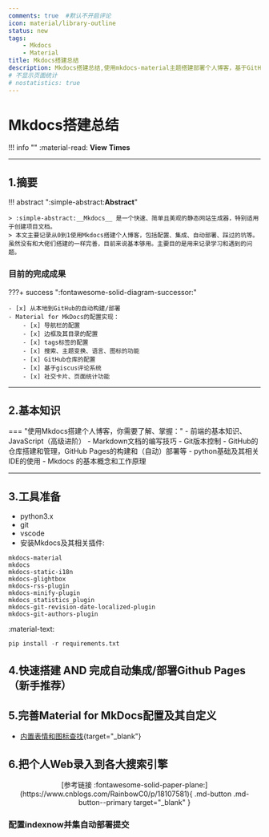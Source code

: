 ```yaml
---
comments: true  #默认不开启评论
icon: material/library-outline
status: new
tags:
    - Mkdocs
    - Material
title: Mkdocs搭建总结
description: Mkdocs搭建总结,使用mkdocs-material主题搭建部署个人博客，基于GitHub pages
# 不显示页面统计
# nostatistics: true
---
```


# Mkdocs搭建总结

!!! info  ""
    :material-read: __View__ <span id="busuanzi_value_page_pv"></span> __Times__

---
<!-- {{ git_page_authors }} -->

## 1.摘要

!!! abstract ":simple-abstract:__Abstract__"

    > :simple-abstract:__Mkdocs__ 是一个快速、简单且美观的静态网站生成器，特别适用于创建项目文档。  
    > 本文主要记录从0到1使用Mkdocs搭建个人博客，包括配置、集成、自动部署、踩过的坑等。虽然没有和大佬们搭建的一样完善，目前来说基本够用。主要目的是用来记录学习和遇到的问题。

### 目前的完成成果

???+ success ":fontawesome-solid-diagram-successor:"

    - [x] 从本地到GitHub的自动构建/部署
    - Material for MkDocs的配置实现：
        - [x] 导航栏的配置
        - [x] 边框及其目录的配置
        - [x] tags标签的配置
        - [x] 搜索、主题变换、语言、图标的功能
        - [x] GitHub仓库的配置
        - [x] 基于giscus评论系统
        - [x] 社交卡片、页面统计功能
---

## 2.基本知识

=== "使用Mkdocs搭建个人博客，你需要了解、掌握："
    - 前端的基本知识、JavaScript（高级进阶）
    - Markdown文档的编写技巧
    - Git版本控制
    - GitHub的仓库搭建和管理，GitHub Pages的构建和（自动）部署等
    - python基础及其相关IDE的使用
    - Mkdocs 的基本概念和工作原理

---

## 3.工具准备

- python3.x
- git
- vscode
- 安装Mkdocs及其相关插件: 

```text title="requirements.txt"
mkdocs-material
mkdocs
mkdocs-static-i18n
mkdocs-glightbox
mkdocs-rss-plugin
mkdocs-minify-plugin
mkdocs_statistics_plugin
mkdocs-git-revision-date-localized-plugin
mkdocs-git-authors-plugin
```

:material-text:
```py title="安装命令："
pip install -r requirements.txt
```

## 4.快速搭建 AND 完成自动集成/部署Github Pages（新手推荐）





## 5.完善Material for MkDocs配置及其自定义

- [内置表情和图标查找](https://squidfunk.github.io/mkdocs-material/reference/icons-emojis/){target="_blank"}





## 6.把个人Web录入到各大搜索引擎

<center>[参考链接 :fontawesome-solid-paper-plane:](https://www.cnblogs.com/RainbowC0/p/18107581){ .md-button .md-button--primary target="_blank" }</center>


### 配置indexnow并集自动部署提交


